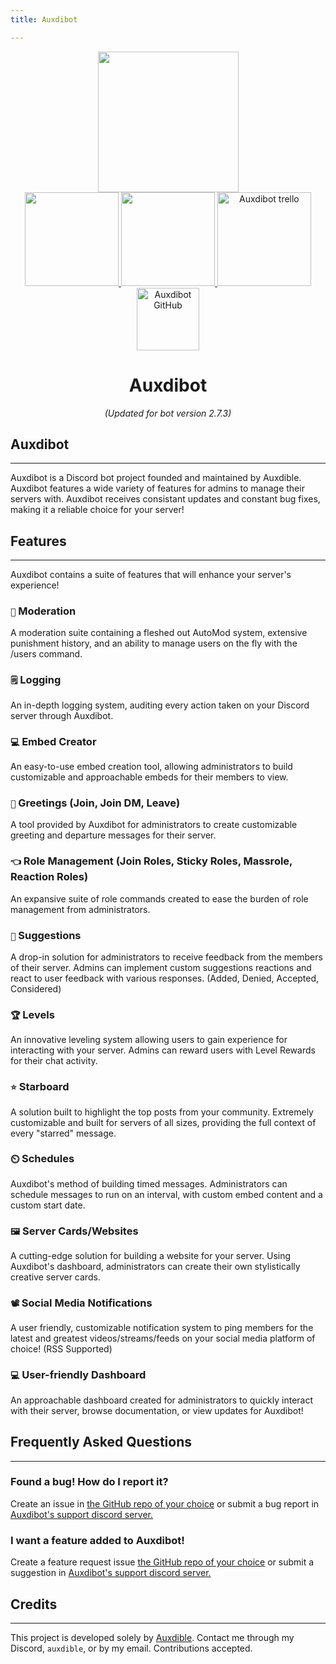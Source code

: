 ```yaml
---
title: Auxdibot

---
```


<div id="header" align="center">
  <img src="https://bot.auxdible.me/logo.png" width=225/>
  <div class="badges">
      <div class="row">
         <a href="https://discord.gg/tnsFW9CQEn">
            <img src="https://img.shields.io/badge/Auxdibot%20Discord-7289DA?style=for-the-badge&logo=discord&logoColor=white" width=150/>
         </a>
         <a href="https://discord.com/oauth2/authorize?client_id=776496457867591711&scope=bot&permissions=329035279606">
            <img src="https://img.shields.io/badge/Invite%20Auxdibot-7289DA?style=for-the-badge&logo=discord&logoColor=white" width=150/>
         </a>
         <a href="https://trello.com/b/5lSIUz50/auxdibot">
            <img src="https://img.shields.io/badge/Auxdibot%20Trello-007AC0?style=for-the-badge&logo=trello&logoColor=white" alt="Auxdibot trello" width=150/>
         </a>
      </div>
      <div class="row">
      <a href="https://github.com/auxdibot">
            <img src="https://img.shields.io/badge/GitHub-000000?style=for-the-badge&logo=GitHub&logoColor=white" alt="Auxdibot GitHub" width=100/>
      </a>
      </div>
    </div>
  <h1 id="welcome">Auxdibot</h1>
  <em>(Updated for bot version 2.7.3)</em>
</div>

## Auxdibot

-------------

Auxdibot is a Discord bot project founded and maintained by Auxdible. Auxdibot features a wide variety of features for admins to manage their servers with. Auxdibot receives consistant updates and constant bug fixes, making it a reliable choice for your server!


## Features

-------------


Auxdibot contains a suite of features that will enhance your server's experience!

### `🔨` Moderation

   A moderation suite containing a fleshed out AutoMod system, extensive punishment history, and an ability to manage users on the fly with the /users command.

### `🗒️` Logging

   An in-depth logging system, auditing every action taken on your Discord server through Auxdibot.

### `💻` Embed Creator

   An easy-to-use embed creation tool, allowing administrators to build customizable and approachable embeds for their members to view.

### `👋` Greetings (Join, Join DM, Leave)

   A tool provided by Auxdibot for administrators to create customizable greeting and departure messages for their server.

### `👈` Role Management (Join Roles, Sticky Roles, Massrole, Reaction Roles)

   An expansive suite of role commands created to ease the burden of role management from administrators.

### `🔺` Suggestions

   A drop-in solution for administrators to receive feedback from the members of their server. Admins can implement custom suggestions reactions and react to user feedback with various responses. (Added, Denied, Accepted, Considered)

### `🏆` Levels

   An innovative leveling system allowing users to gain experience for interacting with your server. Admins can reward users with Level Rewards for their chat activity.

### `⭐` Starboard

   A solution built to highlight the top posts from your community. Extremely customizable and built for servers of all sizes, providing the full context of every "starred" message.

### `⏲️` Schedules

   Auxdibot's method of building timed messages. Administrators can schedule messages to run on an interval, with custom embed content and a custom start date.

### `🖼️` Server Cards/Websites

   A cutting-edge solution for building a website for your server. Using Auxdibot's dashboard, administrators can create their own stylistically creative server cards.

### `📽️` Social Media Notifications

   A user friendly, customizable notification system to ping members for the latest and greatest videos/streams/feeds on your social media platform of choice! (RSS Supported)

### `💻` User-friendly Dashboard

   An approachable dashboard created for administrators to quickly interact with their server, browse documentation, or view updates for Auxdibot!

## Frequently Asked Questions

-----

### Found a bug! How do I report it?

Create an issue in [the GitHub repo of your choice](https://github.com/Auxdibot) or submit a bug report in [Auxdibot's support discord server.](https://discord.gg/tnsFW9CQEn)

### I want a feature added to Auxdibot!

Create a feature request issue [the GitHub repo of your choice](https://github.com/Auxdibot) or submit a suggestion in [Auxdibot's support discord server.](https://discord.gg/tnsFW9CQEn)


## Credits

-----

This project is developed solely by [Auxdible](https://github.com/Auxdible). Contact me through my Discord, `auxdible`, or by my email. Contributions accepted.